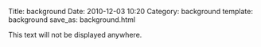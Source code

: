 Title: background
Date: 2010-12-03 10:20
Category: background
template: background
save_as: background.html

This text will not be displayed anywhere.